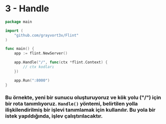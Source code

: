 # 3 - Handle

```go
package main

import (  
    "github.com/grayvort3x/Flint"  
)

func main() {
    app := flint.NewServer()

    app.Handle("/", func(ctx *flint.Context) {
        // ctx kodları
    })

    app.Run(":8000")
}
```
### Bu örnekte, yeni bir sunucu oluşturuyoruz ve kök yolu ("/") için bir rota tanımlıyoruz. `Handle()` yöntemi, belirtilen yolla ilişkilendirilmiş bir işlevi tanımlamak için kullanılır. Bu yola bir istek yapıldığında, işlev çalıştırılacaktır.